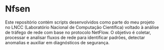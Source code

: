# Nfsen
Este repositório contém scripts desenvolvidos como parte do meu projeto no LNCC (Laboratório Nacional de Computação Científica) voltado à análise de tráfego de rede com base no protocolo NetFlow. O objetivo é coletar, processar e analisar fluxos de rede para identificar padrões, detectar anomalias e auxiliar em diagnósticos de segurança.
